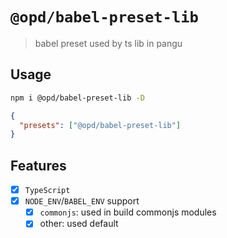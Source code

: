 # `@opd/babel-preset-lib`

> babel preset used by ts lib in pangu

## Usage

```bash
npm i @opd/babel-preset-lib -D
```

```json
{
  "presets": ["@opd/babel-preset-lib"]
}
```

## Features

- [x] `TypeScript`
- [x] `NODE_ENV`/`BABEL_ENV` support
  - [x] `commonjs`: used in build commonjs modules
  - [x] other: used default
